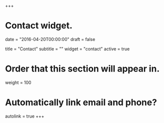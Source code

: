 +++
# Contact widget.
  
date = "2016-04-20T00:00:00"
draft = false

title = "Contact"
subtitle = ""
widget = "contact"
active = true
  
# Order that this section will appear in.
weight = 100
  
# Automatically link email and phone?
autolink = true
+++